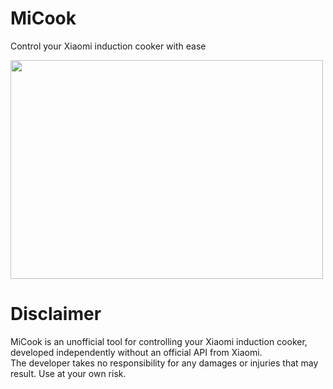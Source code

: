 # MiCook

Control your Xiaomi induction cooker with ease

<img src="https://user-images.githubusercontent.com/61390950/221383915-a505f820-49d6-4d49-92ec-752b708c1a45.png" width="500px" height="350px" />


# Disclaimer
MiCook is an unofficial tool for controlling your Xiaomi induction cooker,   
developed independently without an official API from Xiaomi.   
The developer takes no responsibility for any damages or injuries that may result. Use at your own risk.
